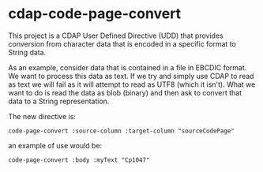 # cdap-code-page-convert

This project is a CDAP User Defined Directive (UDD) that provides conversion from character data that
is encoded in a specific format to String data.

As an example, consider data that is contained in a file in EBCDIC format.  We want to process this
data as text.  If we try and simply use CDAP to read as text we will fail as it will attempt to read
as UTF8 (which it isn't).  What we want to do is read the data as blob (binary) and then ask to 
convert that data to a String representation.

The new directive is:

```
code-page-convert :source-column :target-column "sourceCodePage"
```

an example of use would be:

```
code-page-convert :body :myText "Cp1047"
```